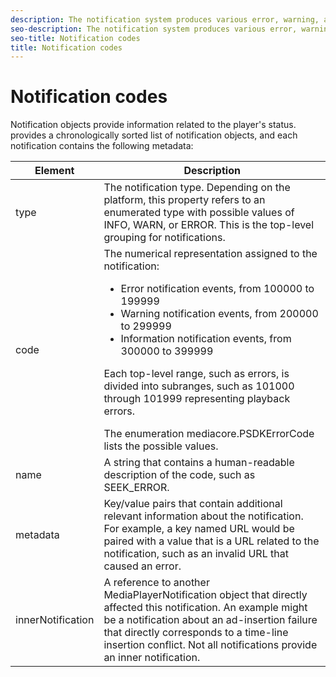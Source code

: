 ```yaml
---
description: The notification system produces various error, warning, and informational notices that provide diagnostic metadata.
seo-description: The notification system produces various error, warning, and informational notices that provide diagnostic metadata.
seo-title: Notification codes
title: Notification codes
---
```


# Notification codes

Notification objects provide information related to the player's status.  provides a chronologically sorted list of notification objects, and each notification contains the following metadata:

<table frame="all" colsep="1" rowsep="1" id="table_DBA8CACF02DB4AF2B053E560850B49CE"> 
 <tgroup cols="2" colsep="1" rowsep="1" class="FormatA"> 
  <colspec colnum="1" colname="1" colwidth="20*" /> 
  <colspec colnum="2" colname="2" colwidth="80*" /> 
  <thead> 
   <tr rowsep="1"> 
    <th colname="1" class="entry">Element </th> 
    <th colname="2" class="entry">Description </th> 
   </tr> 
  </thead> 
  <tbody> 
   <tr rowsep="1"> 
    <td colname="1">type</td> 
    <td colname="2">The notification type. Depending on the platform, this property refers to an enumerated type with possible values of 
     <ph>
      INFO, WARN, or ERROR. This is the top-level grouping for notifications.
     </ph> </td> 
   </tr> 
   <tr rowsep="1"> 
    <td colname="1">code</td> 
    <td colname="2">The numerical representation assigned to the 
     <ph>
      notification:
     </ph> 
     <ul id="ul_31AB497C6FFA452496DD09B0D78687B9"> 
      <li id="li_53E75022C50246E0982E315D04EFD8B3">Error notification events, from 100000 to 199999 </li> 
      <li id="li_11AE91D1325E4F718228E662C9C55F9A">Warning notification events, from 200000 to 299999 </li> 
      <li id="li_6D3EA03845294DC2BAD1ACF507639E51">Information notification events, from 300000 to 399999 </li> 
     </ul><p>Each top-level range, such as errors, is divided into subranges, such as 101000 through 101999 representing playback errors. </p>
     <ph>
      The enumeration 
      <span class="codeph">mediacore.PSDKErrorCode</span> lists the possible values.
     </ph> </td> 
   </tr> 
   <tr rowsep="1"> 
    <td colname="1">name</td> 
    <td colname="2">A string that contains a human-readable description of the code, such as <span class="codeph">SEEK_ERROR</span>. </td> 
   </tr> 
   <tr rowsep="1"> 
    <td colname="1">metadata </td> 
    <td colname="2">Key/value pairs that contain additional relevant information about the notification. For example, a key named <span class="codeph">URL</span> would be paired with a value that is a URL related to the notification, such as an invalid URL that caused an error. </td> 
   </tr> 
   <tr rowsep="0"> 
    <td colname="1">innerNotification </td> 
    <td colname="2">A reference to another <span class="codeph">MediaPlayerNotification</span> object that directly affected this notification. An example might be a notification about an ad-insertion failure that directly corresponds to a time-line insertion conflict. Not all notifications provide an inner notification. </td> 
   </tr> 
  </tbody> 
 </tgroup> 
</table>

